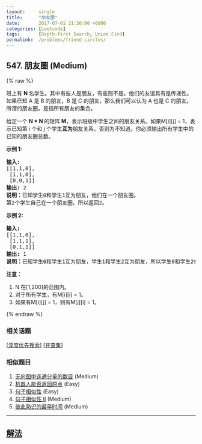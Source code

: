 ```yaml
---
layout:     single
title:      "朋友圈"
date:       2017-07-01 21:30:00 +0800
categories: [Leetcode]
tags:       [Depth-first Search, Union Find]
permalink:  /problems/friend-circles/
---
```


## 547. 朋友圈 (Medium)

{% raw %}

<p>班上有&nbsp;<strong>N&nbsp;</strong>名学生。其中有些人是朋友，有些则不是。他们的友谊具有是传递性。如果已知 A 是 B&nbsp;的朋友，B 是 C&nbsp;的朋友，那么我们可以认为 A 也是 C&nbsp;的朋友。所谓的朋友圈，是指所有朋友的集合。</p>

<p>给定一个&nbsp;<strong>N * N&nbsp;</strong>的矩阵&nbsp;<strong>M</strong>，表示班级中学生之间的朋友关系。如果M[i][j] = 1，表示已知第 i 个和 j 个学生<strong>互为</strong>朋友关系，否则为不知道。你必须输出所有学生中的已知的朋友圈总数。</p>

<p><strong>示例 1:</strong></p>

<pre>
<strong>输入:</strong> 
[[1,1,0],
 [1,1,0],
 [0,0,1]]
<strong>输出:</strong> 2 
<strong>说明：</strong>已知学生0和学生1互为朋友，他们在一个朋友圈。
第2个学生自己在一个朋友圈。所以返回2。
</pre>

<p><strong>示例 2:</strong></p>

<pre>
<strong>输入:</strong> 
[[1,1,0],
 [1,1,1],
 [0,1,1]]
<strong>输出:</strong> 1
<strong>说明：</strong>已知学生0和学生1互为朋友，学生1和学生2互为朋友，所以学生0和学生2也是朋友，所以他们三个在一个朋友圈，返回1。
</pre>

<p><strong>注意：</strong></p>

<ol>
	<li>N 在[1,200]的范围内。</li>
	<li>对于所有学生，有M[i][i] = 1。</li>
	<li>如果有M[i][j] = 1，则有M[j][i] = 1。</li>
</ol>

{% endraw %}

### 相关话题
  [[深度优先搜索](https://github.com/openset/leetcode/tree/master/tag/depth-first-search/README.md)]
  [[并查集](https://github.com/openset/leetcode/tree/master/tag/union-find/README.md)]

### 相似题目
  1. [无向图中连通分量的数目](/problems/number-of-connected-components-in-an-undirected-graph) (Medium)
  1. [机器人能否返回原点](/problems/robot-return-to-origin) (Easy)
  1. [句子相似性](/problems/sentence-similarity) (Easy)
  1. [句子相似性 II](/problems/sentence-similarity-ii) (Medium)
  1. [彼此熟识的最早时间](/problems/the-earliest-moment-when-everyone-become-friends) (Medium)

---

## [解法](https://github.com/openset/leetcode/tree/master/problems/friend-circles)

